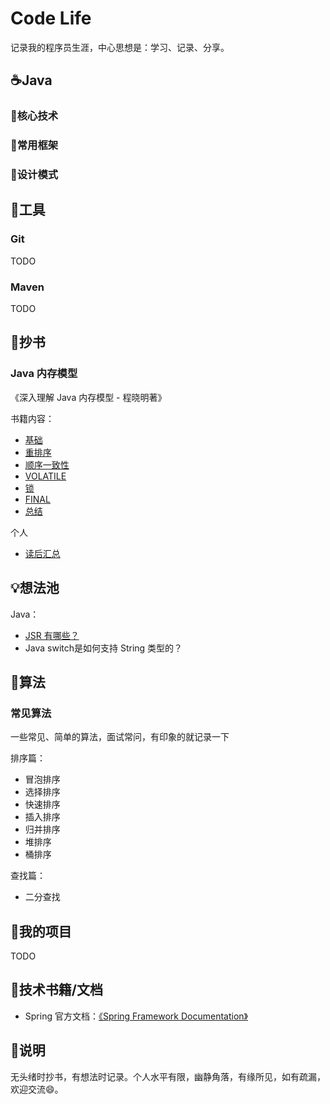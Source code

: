 # Code Life

记录我的程序员生涯，中心思想是：学习、记录、分享。

## ☕Java

### 🧠核心技术

### 🎨常用框架

### 🌈设计模式

## 🔧工具

### Git

TODO

### Maven

TODO

## 🎫抄书

### Java 内存模型

《深入理解 Java 内存模型 - 程晓明著》

书籍内容：

- [基础](/MD/Java/MemoryModel/A.基础.md)
- [重排序](/MD/Java/MemoryModel/B.重排序.md)
- [顺序一致性](/MD/Java/MemoryModel/C.顺序一致性.md)
- [VOLATILE](/MD/Java/MemoryModel/D.volatile.md)
- [锁](/MD/Java/MemoryModel/E.锁.md)
- [FINAL](/MD/Java/MemoryModel/F.final.md)
- [总结](/MD/Java/MemoryModel/G.总结.md)

个人

- [读后汇总](/MD/Java/MemoryModel/读后汇总.md)

## 💡想法池

Java：

- [JSR 有哪些？](/MD/idea/Java/JSR规范概况一览.md)
- Java switch是如何支持 String 类型的？

## 📏算法

### 常见算法

一些常见、简单的算法，面试常问，有印象的就记录一下

排序篇：

- 冒泡排序
- 选择排序
- 快速排序
- 插入排序
- 归并排序
- 堆排序
- 桶排序

查找篇：

- 二分查找

## 🔗我的项目

TODO

## 📕技术书籍/文档

- Spring 官方文档：[《Spring Framework Documentation》](https://docs.spring.io/spring/docs/current/spring-framework-reference/)

## 🎈说明

无头绪时抄书，有想法时记录。个人水平有限，幽静角落，有缘所见，如有疏漏，欢迎交流😄。
